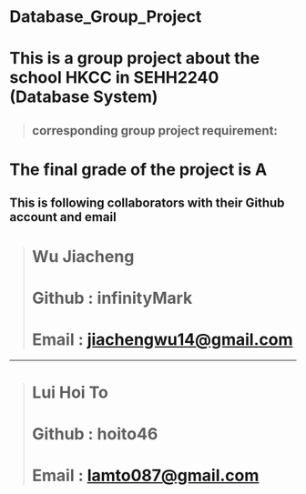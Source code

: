 # Database_Group_Project
# This is a group project about the school HKCC in SEHH2240 (Database System) 
> ## corresponding group project requirement: 

# The final grade of the project is A


## This is following collaborators with their Github account and email


> # Wu Jiacheng
> # Github : infinityMark
> # Email : jiachengwu14@gmail.com

---

> # Lui Hoi To
> # Github : hoito46
> # Email : lamto087@gmail.com
